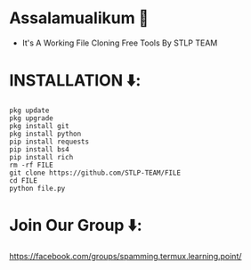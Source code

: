 # Assalamualikum 🖤
* It's A Working File Cloning Free Tools By STLP TEAM

# INSTALLATION ⬇️:
```
pkg update
pkg upgrade
pkg install git
pkg install python
pip install requests
pip install bs4
pip install rich
rm -rf FILE
git clone https://github.com/STLP-TEAM/FILE
cd FILE
python file.py
```

# Join Our Group ⬇️:
https://facebook.com/groups/spamming.termux.learning.point/
